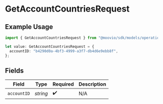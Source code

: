 # GetAccountCountriesRequest

## Example Usage

```typescript
import { GetAccountCountriesRequest } from "@moovio/sdk/models/operations";

let value: GetAccountCountriesRequest = {
  accountID: "b4290d0a-4bf3-4999-a3f7-db4d6e9ebb8f",
};
```

## Fields

| Field              | Type               | Required           | Description        |
| ------------------ | ------------------ | ------------------ | ------------------ |
| `accountID`        | *string*           | :heavy_check_mark: | N/A                |